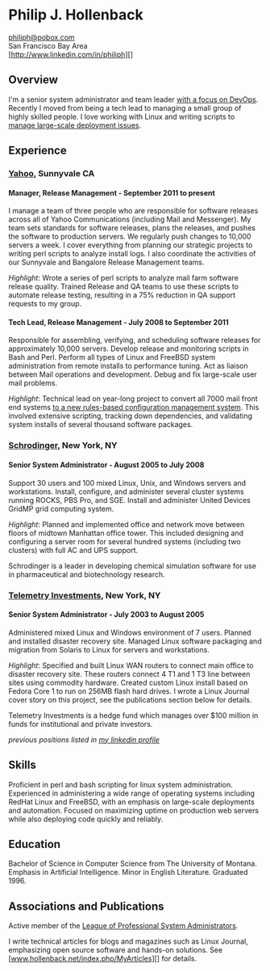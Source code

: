 # Philip J. Hollenback

philiph@pobox.com  
San Francisco Bay Area  
[http://www.linkedin.com/in/philiph][]

## Overview

I'm a senior system administrator and team leader
[with a focus on DevOps][]. Recently I moved from being a tech lead to
managing a small group of highly skilled people. I love working with
Linux and writing scripts to [manage large-scale deployment issues][].

## Experience

### [Yahoo][], Sunnyvale CA

#### Manager, Release Management - September 2011 to present

I manage a team of three people who are responsible for software
releases across all of Yahoo Communications (including Mail and
Messenger). My team sets standards for software releases, plans the
releases, and pushes the software to production servers. We regularly
push changes to 10,000 servers a week. I cover everything from planning
our strategic projects to writing perl scripts to analyze install logs.
I also coordinate the activities of our Sunnyvale and Bangalore Release
Management teams.

*Highlight*: Wrote a series of perl scripts to analyze mail farm
software release quality. Trained Release and QA teams to use these
scripts to automate release testing, resulting in a 75% reduction in QA
support requests to my group.

#### Tech Lead, Release Management - July 2008 to September 2011

Responsible for assembling, verifying, and scheduling software releases
for approximately 10,000 servers. Develop release and monitoring scripts
in Bash and Perl. Perform all types of Linux and FreeBSD system
administration from remote installs to performance tuning. Act as
liaison between Mail operations and development. Debug and fix
large-scale user mail problems.

*Highlight*: Technical lead on year-long project to convert all 7000
mail front end systems
[to a new rules-based configuration management system][]. This
involved  extensive scripting, tracking down dependencies, and
validating system installs of several thousand software packages.

### [Schrodinger][], New York, NY

#### Senior System Administrator - August 2005 to July 2008

Support 30 users and 100 mixed Linux, Unix, and Windows servers and
workstations. Install, configure, and administer several cluster systems
running ROCKS, PBS Pro, and SGE. Install and administer United Devices
GridMP grid computing system.

*Highlight*: Planned and implemented office and network move between
floors of midtown Manhattan office tower. This included designing and
configuring a server room for several hundred systems (including two
clusters) with full AC and UPS support.

Schrodinger is a leader in developing chemical simulation software for
use in pharmaceutical and biotechnology research.

### [Telemetry Investments][], New York, NY

#### Senior System Administrator - July 2003 to August 2005

Administered mixed Linux and Windows environment of 7 users. Planned and
installed disaster recovery site. Managed Linux software packaging and
migration from Solaris to Linux for servers and workstations.

*Highlight*: Specified and built Linux WAN routers to connect main
office to disaster recovery site. These routers connect 4 T1 and 1 T3
line between sites using commodity hardware. Created custom Linux
install based on Fedora Core 1 to run on 256MB flash hard drives. I
wrote a Linux Journal cover story on this project, see the publications
section below for details.

Telemetry Investments is a hedge fund which manages over $100 million in
funds for institutional and private investors.

*previous positions listed in [my linkedin
profile][http://www.linkedin.com/in/philiph]*

## Skills

Proficient in perl and bash scripting for linux system administration.
Experienced in administering a wide range of operating systems including
RedHat Linux and FreeBSD, with an emphasis on large-scale deployments
and automation. Focused on maximizing uptime on production web servers
while also deploying code quickly and reliably.

## Education

Bachelor of Science in Computer Science from The University of Montana.
Emphasis in Artificial Intelligence. Minor in English Literature.
Graduated 1996.

## Associations and Publications

Active member of the [League of Professional System Administrators][].

I write technical articles for blogs and magazines such as Linux
Journal, emphasizing open source software and hands-on solutions. See
[www.hollenback.net/index.php/MyArticles][] for details.

  [http://www.linkedin.com/in/philiph]: http://www.linkedin.com/in/philiph
  [with a focus on DevOps]: http://www.hollenback.net/index.php/DevOpsMeansDontBeAnAhole
  [manage large-scale deployment issues]: http://www.hollenback.net/index.php/ServerLoadSpreading
  [Yahoo]: http://www.yahoo.com
  [to a new rules-based configuration management system]: https://db.usenix.org/events/lisa10/tech/full_papers/Hollenback.pdf
  [Schrodinger]: http://www.schrodinger.com
  [Telemetry Investments]: http://telemetry-investments.com/
  [League of Professional System Administrators]: http://lopsa.org
  [www.hollenback.net/index.php/MyArticles]: http://www.hollenback.net/index.php/MyArticles
